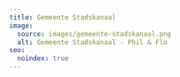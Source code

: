 ```yaml
---
title: Gemeente Stadskanaal
image:
  source: images/gemeente-stadskanaal.png
  alt: Gemeente Stadskanaal - Phil & Flo
seo:
  noindex: true
---
```

